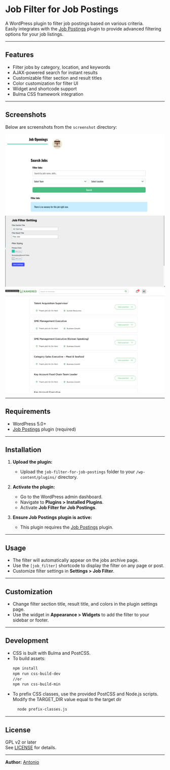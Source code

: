 # Job Filter for Job Postings

A WordPress plugin to filter job postings based on various criteria.  
Easily integrates with the [Job Postings](https://wordpress.org/plugins/job-postings/) plugin to provide advanced filtering options for your job listings.

---

## Features

- Filter jobs by category, location, and keywords
- AJAX-powered search for instant results
- Customizable filter section and result titles
- Color customization for filter UI
- Widget and shortcode support
- Bulma CSS framework integration

---

## Screenshots

Below are screenshots from the `screenshot` directory:

![Filter UI Example](screenshot/screenshot-1.png)
![Settings Page Example](screenshot/screenshot-2.png)
![Job Results Example](screenshot/screenshot-3.png)

---

## Requirements

- WordPress 5.0+
- [Job Postings](https://wordpress.org/plugins/job-postings/) plugin (required)

---

## Installation

1. **Upload the plugin:**

   - Upload the `job-filter-for-job-postings` folder to your `/wp-content/plugins/` directory.

2. **Activate the plugin:**

   - Go to the WordPress admin dashboard.
   - Navigate to **Plugins > Installed Plugins**.
   - Activate **Job Filter for Job Postings**.

3. **Ensure Job Postings plugin is active:**
   - This plugin requires the [Job Postings](https://wordpress.org/plugins/job-postings/) plugin.

---

## Usage

- The filter will automatically appear on the jobs archive page.
- Use the `[job_filter]` shortcode to display the filter on any page or post.
- Customize filter settings in **Settings > Job Filter**.

---

## Customization

- Change filter section title, result title, and colors in the plugin settings page.
- Use the widget in **Appearance > Widgets** to add the filter to your sidebar or footer.

---

## Development

- CSS is built with Bulma and PostCSS.
- To build assets:
  ```bash
  npm install
  npm run css-build-dev
  //or
  npm run css-build-min
  ```
- To prefix CSS classes, use the provided PostCSS and Node.js scripts. Modify the TARGET_DIR value equal to the target dir
  ```bash
    node prefix-classes.js
  ```

---

## License

GPL v2 or later  
See [LICENSE](https://www.gnu.org/licenses/gpl-2.0.html) for details.

---

**Author:** [Antonio](https://antonio-doan.tech/)
